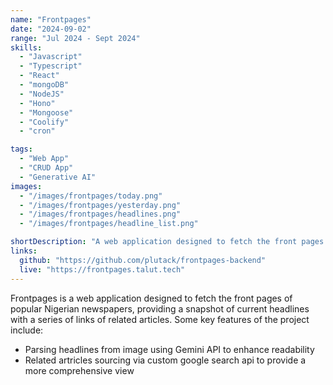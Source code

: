 ```yaml
---
name: "Frontpages"
date: "2024-09-02"
range: "Jul 2024 - Sept 2024"
skills:
  - "Javascript"
  - "Typescript"
  - "React"
  - "mongoDB"
  - "NodeJS"
  - "Hono"
  - "Mongoose"
  - "Coolify"
  - "cron"

tags:
  - "Web App"
  - "CRUD App"
  - "Generative AI"
images:
  - "/images/frontpages/today.png"
  - "/images/frontpages/yesterday.png"
  - "/images/frontpages/headlines.png"
  - "/images/frontpages/headline_list.png"

shortDescription: "A web application designed to fetch the front pages of popular Nigerian newspapers, providing a snapshot of current headlines with a series of links  of related articles."
links:
  github: "https://github.com/plutack/frontpages-backend"
  live: "https://frontpages.talut.tech"
---
```


Frontpages is a web application designed to fetch the front pages of popular Nigerian newspapers, providing a snapshot of current headlines with a series of links  of related articles.
Some key features of the project include:

- Parsing headlines from image using Gemini API to enhance readability
- Related artricles sourcing via custom google search api to provide a more comprehensive view